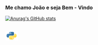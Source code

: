 ### Me chamo João e seja Bem - Vindo


[![Anurag's GitHub stats](https://github-readme-stats.vercel.app/api?username=zdevjoao)](https://github.com/anuraghazra/github-readme-stats)
<div style="display: inline_block"><br>
  <img align="center" alt="Rafa-Python" height="30" width="40" src="https://raw.githubusercontent.com/devicons/devicon/master/icons/python/python-original.svg">

</div>
